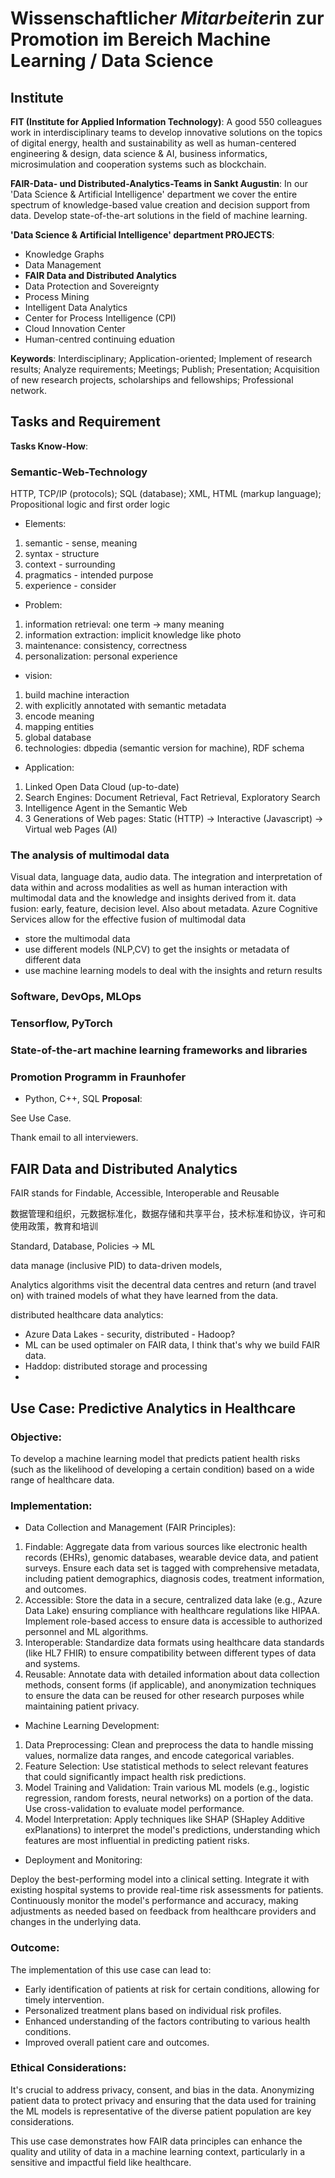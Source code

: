# Wissenschaftliche*r Mitarbeiter*in zur Promotion im Bereich Machine Learning / Data Science

## Institute

**FIT (Institute for Applied Information Technology)**: 
A good 550 colleagues work in interdisciplinary teams to develop innovative solutions on the topics of digital energy, health and sustainability as well as human-centered engineering & design, data science & AI, business informatics, microsimulation and cooperation systems such as blockchain.

**FAIR-Data- und Distributed-Analytics-Teams in Sankt Augustin**: 
In our 'Data Science & Artificial Intelligence' department we cover the entire spectrum of knowledge-based value creation and decision support from data. Develop state-of-the-art solutions in the field of machine learning.

**'Data Science & Artificial Intelligence' department PROJECTS**: 
- Knowledge Graphs
- Data Management
- **FAIR Data and Distributed Analytics**
- Data Protection and Sovereignty
- Process Mining
- Intelligent Data Analytics
- Center for Process Intelligence (CPI)
- Cloud Innovation Center
- Human-centred continuing eduation

**Keywords**: Interdisciplinary; Application-oriented; Implement of research results; Analyze requirements; Meetings; Publish; Presentation; Acquisition of new research projects, scholarships and fellowships; Professional network.

## Tasks and Requirement

**Tasks Know-How**:
### Semantic-Web-Technology
HTTP, TCP/IP (protocols); SQL (database); XML, HTML (markup language); Propositional logic and first order logic
- Elements:
1. semantic - sense, meaning
2. syntax - structure
3. context - surrounding
4. pragmatics - intended purpose
5. experience - consider
- Problem:
1. information retrieval: one term -> many meaning
2. information extraction: implicit knowledge like photo
3. maintenance: consistency, correctness
4. personalization: personal experience
- vision:
1. build machine interaction
2. with explicitly annotated with semantic metadata
3. encode meaning
4. mapping entities
5. global database
6. technologies: dbpedia (semantic version for machine), RDF schema
- Application:
1. Linked Open Data Cloud (up-to-date)
2. Search Engines: Document Retrieval, Fact Retrieval, Exploratory Search
3. Intelligence Agent in the Semantic Web
4. 3 Generations of Web pages: Static (HTTP) -> Interactive (Javascript) -> Virtual web Pages (AI)
### The analysis of multimodal data
Visual data, language data, audio data. 
The integration and interpretation of data within and across modalities as well as human interaction with multimodal data and the knowledge and insights derived from it.
data fusion: early, feature, decision level. Also about metadata. Azure Cognitive Services allow for the effective fusion of multimodal data
- store the multimodal data
- use different models (NLP,CV) to get the insights or metadata of different data
- use machine learning models to deal with the insights and return results
### Software, DevOps, MLOps
### Tensorflow, PyTorch
### State-of-the-art machine learning frameworks and libraries
### Promotion Programm in Fraunhofer
- Python, C++, SQL
**Proposal**:

See Use Case.

Thank email to all interviewers.

## FAIR Data and Distributed Analytics

FAIR stands for Findable, Accessible, Interoperable and Reusable

数据管理和组织，元数据标准化，数据存储和共享平台，技术标准和协议，许可和使用政策，教育和培训

Standard, Database, Policies -> ML

data manage (inclusive PID) to data-driven models, 

Analytics algorithms visit the decentral data centres and return (and travel on) with trained models of what they have learned from the data.

distributed healthcare data analytics:
- Azure Data Lakes - security, distributed - Hadoop?
- ML can be used optimaler on FAIR data, I think that's why we build FAIR data.
- Haddop: distributed storage and processing
- 
## Use Case: Predictive Analytics in Healthcare
### Objective:
To develop a machine learning model that predicts patient health risks (such as the likelihood of developing a certain condition) based on a wide range of healthcare data.

### Implementation:
- Data Collection and Management (FAIR Principles):

1. Findable: Aggregate data from various sources like electronic health records (EHRs), genomic databases, wearable device data, and patient surveys. Ensure each data set is tagged with comprehensive metadata, including patient demographics, diagnosis codes, treatment information, and outcomes.
2. Accessible: Store the data in a secure, centralized data lake (e.g., Azure Data Lake) ensuring compliance with healthcare regulations like HIPAA. Implement role-based access to ensure data is accessible to authorized personnel and ML algorithms.
3. Interoperable: Standardize data formats using healthcare data standards (like HL7 FHIR) to ensure compatibility between different types of data and systems.
4. Reusable: Annotate data with detailed information about data collection methods, consent forms (if applicable), and anonymization techniques to ensure the data can be reused for other research purposes while maintaining patient privacy.

- Machine Learning Development:

1. Data Preprocessing: Clean and preprocess the data to handle missing values, normalize data ranges, and encode categorical variables.
2. Feature Selection: Use statistical methods to select relevant features that could significantly impact health risk predictions.
3. Model Training and Validation: Train various ML models (e.g., logistic regression, random forests, neural networks) on a portion of the data. Use cross-validation to evaluate model performance.
4. Model Interpretation: Apply techniques like SHAP (SHapley Additive exPlanations) to interpret the model's predictions, understanding which features are most influential in predicting patient risks.

- Deployment and Monitoring:

Deploy the best-performing model into a clinical setting. Integrate it with existing hospital systems to provide real-time risk assessments for patients.
Continuously monitor the model's performance and accuracy, making adjustments as needed based on feedback from healthcare providers and changes in the underlying data.

### Outcome:
The implementation of this use case can lead to:

- Early identification of patients at risk for certain conditions, allowing for timely intervention.
- Personalized treatment plans based on individual risk profiles.
- Enhanced understanding of the factors contributing to various health conditions.
- Improved overall patient care and outcomes.

### Ethical Considerations:
It's crucial to address privacy, consent, and bias in the data. Anonymizing patient data to protect privacy and ensuring that the data used for training the ML models is representative of the diverse patient population are key considerations.

This use case demonstrates how FAIR data principles can enhance the quality and utility of data in a machine learning context, particularly in a sensitive and impactful field like healthcare.
